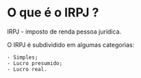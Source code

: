 # O que é o IRPJ ?

IRPJ -  imposto de renda pessoa jurídica.


O IRPJ é subdividido em algumas categorias:

	- Simples;
	- Lucro presumido;
	- Lucro real.